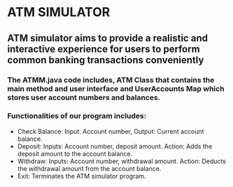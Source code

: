 # ATM SIMULATOR

## ATM simulator aims to provide a realistic and interactive experience for users to perform common banking transactions conveniently
### The ATMM.java code includes, ATM Class that contains the main method and user interface and UserAccounts Map which stores user account numbers and balances.
### Functionalities of our program includes: 
- Check Balance: Input: Account number, Output: Current account balance.
- Deposit: Inputs: Account number, deposit amount. Action: Adds the deposit amount to the account balance.
- Withdraw: Inputs: Account number, withdrawal amount. Action: Deducts the withdrawal amount from the account balance.
- Exit: Terminates the ATM simulator program.



